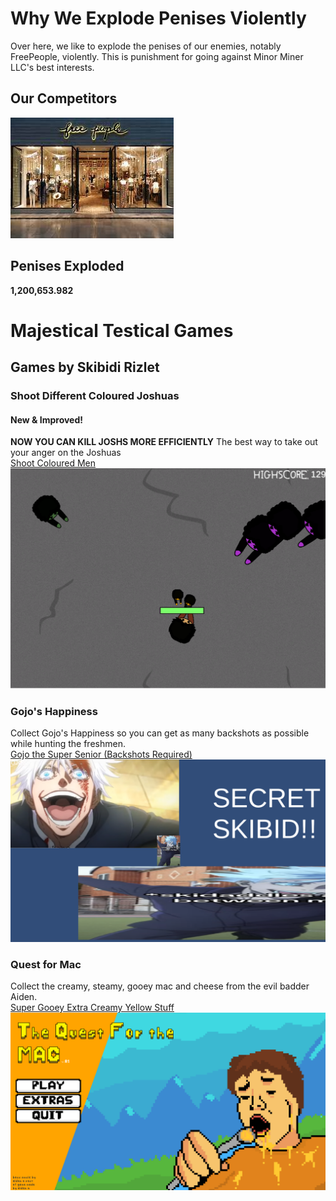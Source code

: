 # Why We Explode Penises Violently
Over here, we like to explode the penises of our enemies, notably FreePeople, violently. This is punishment for going against Minor Miner LLC's best interests.

## Our Competitors
![](download.jpg)

## Penises Exploded
**1,200,653.982**

# Majestical Testical Games

## Games by Skibidi Rizlet
### Shoot Different Coloured Joshuas
#### New & Improved!
**NOW YOU CAN KILL JOSHS MORE EFFICIENTLY**
The best way to take out your anger on the Joshuas <br/>
[Shoot Coloured Men](https://blended-mann.github.io/Shoot-Different-Coloured-Joshuas/) ![](SkibidiFortniteGaySex.png)


### Gojo's Happiness
Collect Gojo's Happiness so you can get as many backshots as possible while hunting the freshmen. <br/>
[Gojo the Super Senior (Backshots Required)](https://blended-mann.github.io/GojosHappiness/) ![](image.png)

### Quest for Mac
Collect the creamy, steamy, gooey mac and cheese from the evil badder Aiden. <br/>
[Super Gooey Extra Creamy Yellow Stuff](https://blended-mann.github.io/QuestForMac/)
![](image_2024-03-01_213830669.png)
